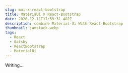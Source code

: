 ```yaml
---
slug: mui-x-react-bootstrap
title: MateriaUi X React-Bootstrap
date: 2020-12-11T17:59:31.482Z
description: combine Material-Ui With React-Bootstrap
thumbnail: jamstack.webp
tags:
  - React
  - Gatsby
  - ReactBootstrap
  - MaterialUi
---
```

Writing...